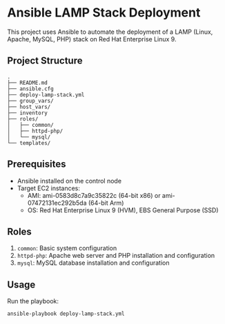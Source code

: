 # Ansible LAMP Stack Deployment

This project uses Ansible to automate the deployment of a LAMP (Linux, Apache, MySQL, PHP) stack on Red Hat Enterprise Linux 9.

## Project Structure

```
.
├── README.md
├── ansible.cfg
├── deploy-lamp-stack.yml
├── group_vars/
├── host_vars/
├── inventory
├── roles/
│   ├── common/
│   ├── httpd-php/
│   └── mysql/
└── templates/
```

## Prerequisites

- Ansible installed on the control node
- Target EC2 instances:
  - AMI: ami-0583d8c7a9c35822c (64-bit x86) or ami-07472131ec292b5da (64-bit Arm)
  - OS: Red Hat Enterprise Linux 9 (HVM), EBS General Purpose (SSD)

## Roles

1. `common`: Basic system configuration
2. `httpd-php`: Apache web server and PHP installation and configuration
3. `mysql`: MySQL database installation and configuration

## Usage

Run the playbook:

   ```
   ansible-playbook deploy-lamp-stack.yml
   ```